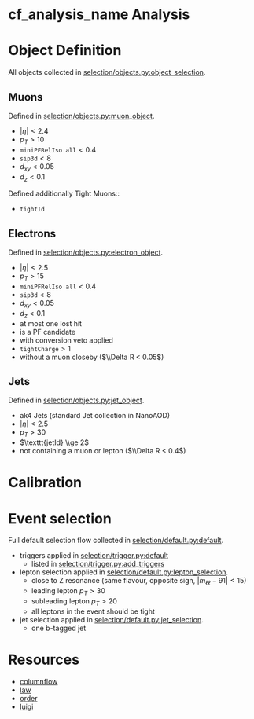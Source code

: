 # __cf_analysis_name__ Analysis

# Object Definition

All objects collected in [selection/objects.py:object_selection](__cf_module_name__/selection/objects.py#L177).

## Muons

Defined in [selection/objects.py:muon_object](__cf_module_name__/selection/objects.py#L36).

- $|\eta| < 2.4$ 
- $p_T > 10$
- $\texttt{miniPFRelIso all} < 0.4$
- $\texttt{sip3d} < 8$
- $d_{xy} < 0.05$ 
- $d_z < 0.1$

Defined additionally Tight Muons::
- $\texttt{tightId}$

## Electrons

Defined in [selection/objects.py:electron_object](__cf_module_name__/selection/objects.py#L83).

- $|\eta| < 2.5$ 
- $p_T > 15$
- $\texttt{miniPFRelIso all} < 0.4$
- $\texttt{sip3d} < 8$
- $d_{xy} < 0.05$ 
- $d_z < 0.1$
- at most one lost hit 
- is a PF candidate
- with conversion veto applied 
- $\texttt{tightCharge} > 1$
- without a muon closeby ($\\Delta R < 0.05$)

## Jets

Defined in [selection/objects.py:jet_object](__cf_module_name__/selection/objects.py#L132).

- ak4 Jets (standard Jet collection in NanoAOD)
- $|\eta| < 2.5$ 
- $p_T > 30$
- $\texttt{jetId} \\ge 2$
- not containing a muon or lepton ($\\Delta R < 0.4$)


# Calibration

# Event selection

Full default selection flow collected in [selection/default.py:default](__cf_module_name__/selection/default.py#L213).

- triggers applied in [selection/trigger.py:default](__cf_module_name__/selection/trigger_selection.py#L57)
  - listed in [selection/trigger.py:add_triggers](__cf_module_name__/selection/trigger_selection.py#L11)
- lepton selection applied in [selection/default.py:lepton_selection](__cf_module_name__/selection/default.py#L81).
    - close to Z resonance (same flavour, opposite sign, $|m_{\ell\ell} - 91| < 15$)
    - leading lepton $p_T > 30$
    - subleading lepton $p_T > 20$
    - all leptons in the event should be tight
- jet selection applied in  [selection/default.py:jet_selection](__cf_module_name__/selection/default.py#L136).
  - one b-tagged jet

# Resources

- [columnflow](https://github.com/uhh-cms/columnflow)
- [law](https://github.com/riga/law)
- [order](https://github.com/riga/order)
- [luigi](https://github.com/spotify/luigi)

